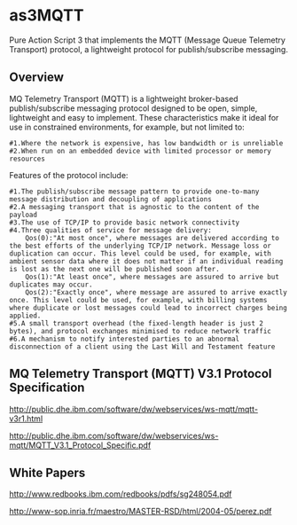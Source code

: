as3MQTT
=======

Pure Action Script 3 that implements the MQTT (Message Queue Telemetry Transport) protocol, a lightweight protocol for publish/subscribe messaging.

## Overview

MQ Telemetry Transport (MQTT) is a lightweight broker-based publish/subscribe messaging protocol designed to be open, simple, lightweight and easy to implement. These characteristics make it ideal for use in constrained environments, for example, but not limited to:

    #1.Where the network is expensive, has low bandwidth or is unreliable
    #2.When run on an embedded device with limited processor or memory resources

Features of the protocol include:

    #1.The publish/subscribe message pattern to provide one-to-many message distribution and decoupling of applications
    #2.A messaging transport that is agnostic to the content of the payload
    #3.The use of TCP/IP to provide basic network connectivity
    #4.Three qualities of service for message delivery:
        Qos(0):"At most once", where messages are delivered according to the best efforts of the underlying TCP/IP network. Message loss or duplication can occur. This level could be used, for example, with ambient sensor data where it does not matter if an individual reading is lost as the next one will be published soon after.
        Qos(1):"At least once", where messages are assured to arrive but duplicates may occur.
        Qos(2):"Exactly once", where message are assured to arrive exactly once. This level could be used, for example, with billing systems where duplicate or lost messages could lead to incorrect charges being applied.
    #5.A small transport overhead (the fixed-length header is just 2 bytes), and protocol exchanges minimised to reduce network traffic
    #6.A mechanism to notify interested parties to an abnormal disconnection of a client using the Last Will and Testament feature


## MQ Telemetry Transport (MQTT) V3.1 Protocol Specification

http://public.dhe.ibm.com/software/dw/webservices/ws-mqtt/mqtt-v3r1.html

http://public.dhe.ibm.com/software/dw/webservices/ws-mqtt/MQTT_V3.1_Protocol_Specific.pdf

## White Papers 

http://www.redbooks.ibm.com/redbooks/pdfs/sg248054.pdf

http://www-sop.inria.fr/maestro/MASTER-RSD/html/2004-05/perez.pdf